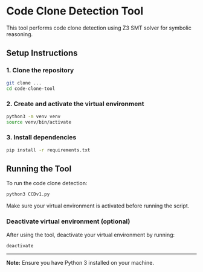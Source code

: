 # Code Clone Detection Tool

This tool performs code clone detection using Z3 SMT solver for symbolic reasoning.

## Setup Instructions

### 1. Clone the repository
```bash
git clone ...
cd code-clone-tool
```

### 2. Create and activate the virtual environment
```bash
python3 -m venv venv
source venv/bin/activate
```

### 3. Install dependencies
```bash
pip install -r requirements.txt
```

## Running the Tool

To run the code clone detection:

```bash
python3 CCDv1.py
```

Make sure your virtual environment is activated before running the script.

### Deactivate virtual environment (optional)
After using the tool, deactivate your virtual environment by running:

```bash
deactivate
```

---

**Note:** Ensure you have Python 3 installed on your machine.
